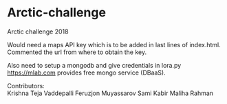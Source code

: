 # Arctic-challenge
Arctic challenge 2018

Would need a maps API key which is to be added in last lines of index.html. Commented the url from where to obtain the key.

Also need to setup a mongodb and give credentials in lora.py https://mlab.com provides free mongo service (DBaaS).

Contributors: <br>
Krishna Teja Vaddepalli
Feruzjon Muyassarov
Sami Kabir
Maliha Rahman
